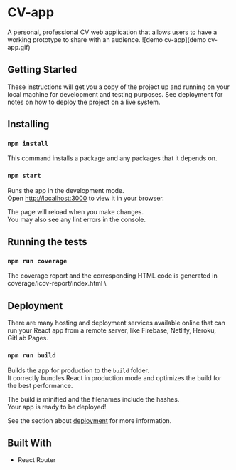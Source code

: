 # CV-app

A personal, professional CV web application that allows users to have a working prototype to share with an audience.
![demo cv-app](demo cv-app.gif)

## Getting Started

These instructions will get you a copy of the project up and running on your local machine for development and testing purposes. See deployment for notes on how to deploy the project on a live system.

## Installing

### `npm install`

This command installs a package and any packages that it depends on. 

### `npm start`

Runs the app in the development mode.\
Open [http://localhost:3000](http://localhost:3000) to view it in your browser.

The page will reload when you make changes.\
You may also see any lint errors in the console.

## Running the tests

### `npm run coverage`

The coverage report and the corresponding HTML code is generated in coverage/lcov-report/index.html \

## Deployment
There are many hosting and deployment services available online that can run your React app from a remote server, like Firebase, Netlify, Heroku, GitLab Pages. 

### `npm run build`

Builds the app for production to the `build` folder.\
It correctly bundles React in production mode and optimizes the build for the best performance.

The build is minified and the filenames include the hashes.\
Your app is ready to be deployed!

See the section about [deployment](https://facebook.github.io/create-react-app/docs/deployment) for more information.

## Built With

* React Router
